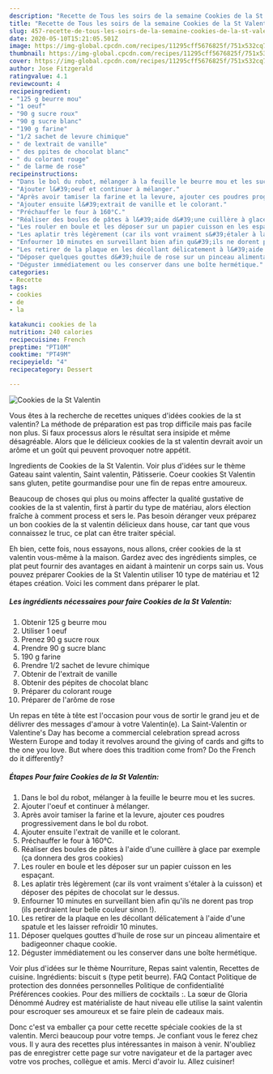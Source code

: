 ```yaml
---
description: "Recette de Tous les soirs de la semaine Cookies de la St Valentin"
title: "Recette de Tous les soirs de la semaine Cookies de la St Valentin"
slug: 457-recette-de-tous-les-soirs-de-la-semaine-cookies-de-la-st-valentin
date: 2020-05-10T15:21:05.501Z
image: https://img-global.cpcdn.com/recipes/11295cff5676825f/751x532cq70/cookies-de-la-st-valentin-photo-principale-de-la-recette.jpg
thumbnail: https://img-global.cpcdn.com/recipes/11295cff5676825f/751x532cq70/cookies-de-la-st-valentin-photo-principale-de-la-recette.jpg
cover: https://img-global.cpcdn.com/recipes/11295cff5676825f/751x532cq70/cookies-de-la-st-valentin-photo-principale-de-la-recette.jpg
author: Jose Fitzgerald
ratingvalue: 4.1
reviewcount: 4
recipeingredient:
- "125 g beurre mou"
- "1 oeuf"
- "90 g sucre roux"
- "90 g sucre blanc"
- "190 g farine"
- "1/2 sachet de levure chimique"
- " de lextrait de vanille"
- " des ppites de chocolat blanc"
- " du colorant rouge"
- " de larme de rose"
recipeinstructions:
- "Dans le bol du robot, mélanger à la feuille le beurre mou et les sucres."
- "Ajouter l&#39;oeuf et continuer à mélanger."
- "Après avoir tamiser la farine et la levure, ajouter ces poudres progressivement dans le bol du robot."
- "Ajouter ensuite l&#39;extrait de vanille et le colorant."
- "Préchauffer le four à 160°C."
- "Réaliser des boules de pâtes à l&#39;aide d&#39;une cuillère à glace par exemple (ça donnera des gros cookies)"
- "Les rouler en boule et les déposer sur un papier cuisson en les espaçant."
- "Les aplatir très légèrement (car ils vont vraiment s&#39;étaler à la cuisson) et déposer des pépites de chocolat sur le dessus."
- "Enfourner 10 minutes en surveillant bien afin qu&#39;ils ne dorent pas trop (ils perdraient leur belle couleur sinon !)."
- "Les retirer de la plaque en les décollant délicatement à l&#39;aide d&#39;une spatule et les laisser refroidir 10 minutes."
- "Déposer quelques gouttes d&#39;huile de rose sur un pinceau alimentaire et badigeonner chaque cookie."
- "Déguster immédiatement ou les conserver dans une boîte hermétique."
categories:
- Recette
tags:
- cookies
- de
- la

katakunci: cookies de la 
nutrition: 240 calories
recipecuisine: French
preptime: "PT10M"
cooktime: "PT49M"
recipeyield: "4"
recipecategory: Dessert

---
```



![Cookies de la St Valentin](https://img-global.cpcdn.com/recipes/11295cff5676825f/751x532cq70/cookies-de-la-st-valentin-photo-principale-de-la-recette.jpg)

Vous êtes à la recherche de recettes uniques d'idées cookies de la st valentin? La méthode de préparation est pas trop difficile mais pas facile non plus. Si faux processus alors le résultat sera insipide et même désagréable. Alors que le délicieux cookies de la st valentin devrait avoir un arôme et un goût qui peuvent provoquer notre appétit.

Ingredients de Cookies de la St Valentin. Voir plus d&#39;idées sur le thème Gateau saint valentin, Saint valentin, Pâtisserie. Coeur cookies St Valentin sans gluten, petite gourmandise pour une fin de repas entre amoureux.

Beaucoup de choses qui plus ou moins affecter la qualité gustative de cookies de la st valentin, first à partir du type de matériau, alors élection fraîche à comment process et sers le. Pas besoin déranger veux préparez un bon cookies de la st valentin délicieux dans house, car tant que vous connaissez le truc, ce plat can être traiter spécial.


Eh bien, cette fois, nous essayons, nous allons, créer cookies de la st valentin vous-même à la maison. Gardez avec des ingrédients simples, ce plat peut fournir des avantages en aidant à maintenir un corps sain us. Vous pouvez préparer Cookies de la St Valentin utiliser 10 type de matériau et 12 étapes création. Voici les comment dans préparer le plat.

<!--inarticleads1-->

##### Les ingrédients nécessaires pour faire Cookies de la St Valentin:

1. Obtenir 125 g beurre mou
1. Utiliser 1 oeuf
1. Prenez 90 g sucre roux
1. Prendre 90 g sucre blanc
1.  190 g farine
1. Prendre 1/2 sachet de levure chimique
1. Obtenir  de l&#39;extrait de vanille
1. Obtenir  des pépites de chocolat blanc
1. Préparer  du colorant rouge
1. Préparer  de l&#39;arôme de rose


Un repas en tête à tête est l&#39;occasion pour vous de sortir le grand jeu et de délivrer des messages d&#39;amour à votre Valentin(e). La Saint-Valentin or Valentine&#39;s Day has become a commercial celebration spread across Western Europe and today it revolves around the giving of cards and gifts to the one you love. But where does this tradition come from? Do the French do it differently? 

<!--inarticleads2-->

##### Étapes Pour faire Cookies de la St Valentin:

1. Dans le bol du robot, mélanger à la feuille le beurre mou et les sucres.
1. Ajouter l&#39;oeuf et continuer à mélanger.
1. Après avoir tamiser la farine et la levure, ajouter ces poudres progressivement dans le bol du robot.
1. Ajouter ensuite l&#39;extrait de vanille et le colorant.
1. Préchauffer le four à 160°C.
1. Réaliser des boules de pâtes à l&#39;aide d&#39;une cuillère à glace par exemple (ça donnera des gros cookies)
1. Les rouler en boule et les déposer sur un papier cuisson en les espaçant.
1. Les aplatir très légèrement (car ils vont vraiment s&#39;étaler à la cuisson) et déposer des pépites de chocolat sur le dessus.
1. Enfourner 10 minutes en surveillant bien afin qu&#39;ils ne dorent pas trop (ils perdraient leur belle couleur sinon !).
1. Les retirer de la plaque en les décollant délicatement à l&#39;aide d&#39;une spatule et les laisser refroidir 10 minutes.
1. Déposer quelques gouttes d&#39;huile de rose sur un pinceau alimentaire et badigeonner chaque cookie.
1. Déguster immédiatement ou les conserver dans une boîte hermétique.


Voir plus d&#39;idées sur le thème Nourriture, Repas saint valentin, Recettes de cuisine. Ingrédients: biscuit s (type petit beurre). FAQ Contact Politique de protection des données personnelles Politique de confidentialité Préférences cookies. Pour des milliers de cocktails :. La sœur de Gloria Dénommé Audrey est matérialiste de haut niveau elle utilise la saint valentin pour escroquer ses amoureux et se faire plein de cadeaux mais. 


Donc c'est va emballer ça pour cette recette spéciale cookies de la st valentin. Merci beaucoup pour votre temps. Je confiant vous le ferez chez vous. Il y aura des recettes plus  intéressantes in maison à venir. N'oubliez pas de enregistrer cette page sur votre navigateur et de la partager avec votre vos proches, collègue et amis. Merci d'avoir lu. Allez cuisiner!
